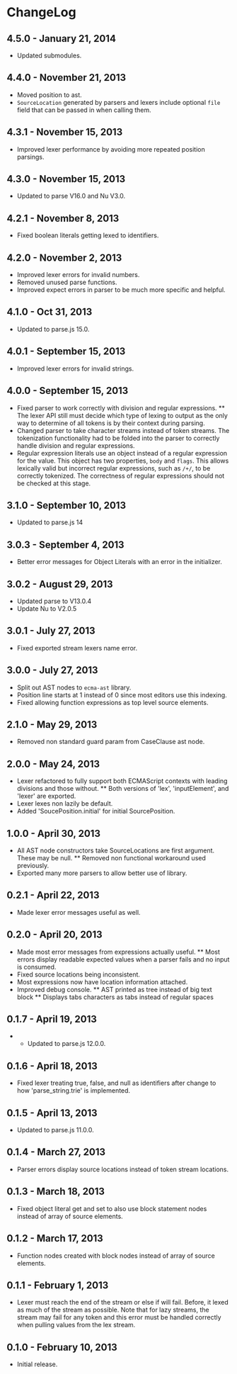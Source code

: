 # ChangeLog

## 4.5.0 - January 21, 2014
* Updated submodules.

## 4.4.0 - November 21, 2013
* Moved position to ast.
* `SourceLocation` generated by parsers and lexers include optional `file` field
  that can be passed in when calling them.

## 4.3.1 - November 15, 2013
* Improved lexer performance by avoiding more repeated position parsings.

## 4.3.0 - November 15, 2013
* Updated to parse V16.0 and Nu V3.0.

## 4.2.1 - November 8, 2013
* Fixed boolean literals getting lexed to identifiers.

## 4.2.0 - November 2, 2013
* Improved lexer errors for invalid numbers.
* Removed unused parse functions.
* Improved expect errors in parser to be much more specific and helpful.

## 4.1.0 - Oct 31, 2013
* Updated to parse.js 15.0.

## 4.0.1 - September 15, 2013
* Improved lexer errors for invalid strings.

## 4.0.0 - September 15, 2013
* Fixed parser to work correctly with division and regular expressions.
** The lexer API still must decide which type of lexing to output as the only
  way to determine of all tokens is by their context during parsing.
* Changed parser to take character streams instead of token streams. The tokenization
  functionality had to be folded into the parser to correctly handle  division
  and regular expressions.
* Regular expression literals use an object instead of a regular expression
  for the value. This object has two properties, `body` and `flags`. This
  allows lexically valid but incorrect regular expressions, such as `/+/`, to be
  correctly tokenized. The correctness of regular expressions should not be
  checked at this stage.

## 3.1.0 - September 10, 2013
* Updated to parse.js 14

## 3.0.3 - September 4, 2013
* Better error messages for Object Literals with an error in the initializer.

## 3.0.2 - August 29, 2013
* Updated parse to V13.0.4
* Update Nu to V2.0.5

## 3.0.1 - July 27, 2013
* Fixed exported stream lexers name error.

## 3.0.0 - July 27, 2013
* Split out AST nodes to `ecma-ast` library.
* Position line starts at 1 instead of 0 since most editors use this indexing.
* Fixed allowing function expressions as top level source elements.

## 2.1.0 - May 29, 2013 ##
* Removed non standard guard param from CaseClause ast node.

## 2.0.0 - May 24, 2013 ##
* Lexer refactored to fully support both ECMAScript contexts with leading 
  divisions and those without.
** Both versions of 'lex', 'inputElement', and 'lexer' are exported.
* Lexer lexes non lazily be default.
* Added 'SoucePosition.initial' for initial SourcePosition.

## 1.0.0 - April 30, 2013 ##
* All AST node constructors take SourceLocations are first argument. These may
  be null. 
** Removed non functional workaround used previously.
* Exported many more parsers to allow better use of library.

## 0.2.1 - April 22, 2013 ##
* Made lexer error messages useful as well.

## 0.2.0 - April 20, 2013 ##
* Made most error messages from expressions actually useful.
** Most errors display readable expected values when a parser fails and
  no input is consumed.
* Fixed source locations being inconsistent.
* Most expressions now have location information attached.
* Improved debug console.
** AST printed as tree instead of big text block
** Displays tabs characters as tabs instead of regular spaces

## 0.1.7 - April 19, 2013 ##
* * Updated to parse.js 12.0.0.
  
## 0.1.6 - April 18, 2013 ##
* Fixed lexer treating true, false, and null as identifiers after change to 
  how 'parse_string.trie' is implemented.

## 0.1.5 - April 13, 2013 ##
* Updated to parse.js 11.0.0.

## 0.1.4 - March 27, 2013 ##
* Parser errors display source locations instead of token stream locations.

## 0.1.3 - March 18, 2013 ##
* Fixed object literal get and set to also use block statement nodes instead of
  array of source elements.

## 0.1.2 - March 17, 2013 ##
* Function nodes created with block nodes instead of array of source elements.

## 0.1.1 - February 1, 2013 ##
* Lexer must reach the end of the stream or else if will fail. Before, it lexed
  as much of the stream as possible. Note that for lazy streams, the stream
  may fail for any token and this error must be handled correctly when pulling
  values from the lex stream.

## 0.1.0 - February 10, 2013 ##
* Initial release.